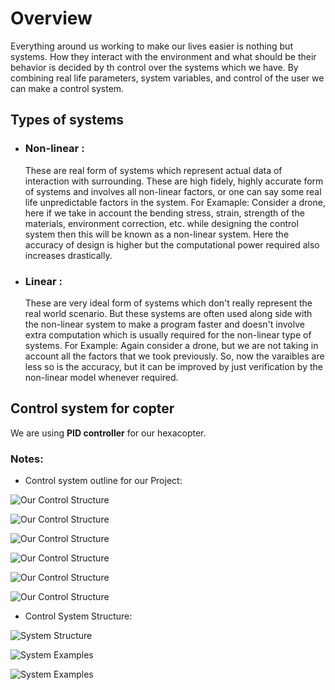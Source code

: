 # Overview
Everything around us working to make our lives easier is nothing but systems.
How they interact with the environment and what should be their behavior is decided by th control over the systems which we have. By combining real life parameters, system variables, and control of the user we can make a control system.

## Types of systems
- ### Non-linear :
    These are real form of systems which represent actual data of interaction with surrounding. These are high fidely, highly accurate form of systems and involves all non-linear factors, or one can say some real life unpredictable factors in the system.
    For Examaple: Consider a drone, here if we take in account the bending stress, strain, strength of the materials, environment correction, etc. while designing the control system then this will be known as a non-linear system. Here the accuracy of design is higher but the computational power required also increases drastically.
                
- ### Linear : 
    These are very ideal form of systems which don't really represent the real world scenario. But these systems are often used along side with the non-linear system to make a program faster and doesn't involve extra computation which is usually required for the non-linear type of systems.
    For Example: Again consider a drone, but we are not taking in account all the factors that we took previously. So, now the varaibles are less so is the accuracy, but it can be improved by just verification by the non-linear model whenever required.
## Control system for copter
We are using **PID controller** for our hexacopter. 

### Notes:

* Control system outline for our Project:

![Our Control Structure](Images/Our_controller.jpeg "Page 1")

![Our Control Structure](Images/Our_controller_2.jpeg "Page 2")

![Our Control Structure](Images/Our_controller_3.jpeg "Page 3")

![Our Control Structure](Images/Our_controller_4.jpeg "Page 4")

![Our Control Structure](Images/Our_controller_5.jpeg "Page 5")

![Our Control Structure](Images/Our_controller_6.jpeg "Page 6")

* Control System Structure:

![System Structure](Images/Control_sys.jpeg "Notes Page 1")

![System Examples](Images/Control_sys_2.jpeg "Notes Page 2")

![System Examples](Images/Controller_3.jpeg "Notes Page 3")
